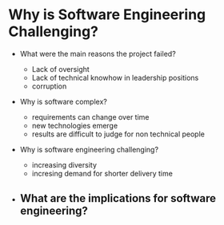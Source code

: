 # Why is Software Engineering Challenging?

 - What were the main reasons the project failed?
 	- Lack of oversight
  	- Lack of technical knowhow in leadership positions
  	- corruption

 - Why is software complex?
 	- requirements can change over time
 	- new technologies emerge
 	- results are difficult to judge for non technical people

 - Why is software engineering challenging?
	- increasing diversity
   	- incresing demand for shorter delivery time 

 - What are the implications for software engineering?
  	- 
